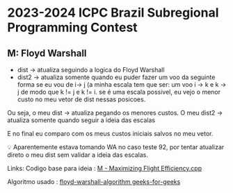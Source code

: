 # 2023-2024 ICPC Brazil Subregional Programming Contest

## M: Floyd Warshall

- dist -> atualiza seguindo a logica do Floyd Warshall
- dist2 -> atualiza somente quando eu puder fazer um voo da seguinte forma
se eu vou de i-> j (a minha escala tem que ser: um voo i -> k e k -> j de modo que 
k != j e k != i. 
se é uma escala possivel, eu vejo o menor custo no meu vetor de dist nessas posicoes.

Ou seja, o meu dist -> atualiza pegando os menores custos.
O meu dist2 -> atualiza somente quando seguir a ideia das escalas

E no final eu comparo com os meus custos iniciais salvos no meu vetor.

<aside>
💡 Aparentemente estava tomando WA no caso teste 92, por tentar atualizar direto o meu dist sem validar a ideia das escalas.

</aside>

Links:
Codigo base para ideia : [M - Maximizing Flight Efficiency.cpp](https://github.com/Rotzen823/Problemas-de-Programacion-Competitiva/blob/069a013fff7ee4c273d2d688aac47357e3a9599e/ICPC/2023%20ICPC/2023-2024%20ICPC%20Brazil%20Subregional%20Programming%20Contest/M%20-%20Maximizing%20Flight%20Efficiency.cpp)

Algoritmo usado : [floyd-warshall-algorithm geeks-for-geeks](https://www.geeksforgeeks.org/floyd-warshall-algorithm-dp-16/)

